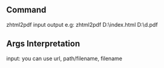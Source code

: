 ## Command
zhtml2pdf input output
e.g: zhtml2pdf D:\index.html D:\d.pdf

## Args Interpretation
input: you can use url, path/filename, filename